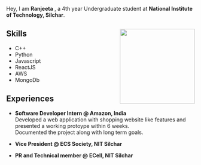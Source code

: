 Hey, I am **Ranjeeta** , a 4th year Undergraduate student at **National Institute of Technology, Silchar**. 

## Skills   <img src = "https://static.vecteezy.com/system/resources/previews/000/229/543/non_2x/vector-young-indian-woman-as-female-developer-profession.jpg" style="height: 200px; width:200px; float:right"/>
- C++                    
- Python
- Javascript
- ReactJS
- AWS
- MongoDb

## Experiences
- **Software Developer Intern @ Amazon, India**\
 Developed a web application with shopping website like features and presented a working protoype within 6 weeks.\
 Documented the project along with long term goals.

- **Vice President @ ECS Society, NIT Silchar**

- **PR and Technical member @ ECell, NIT Silchar**
